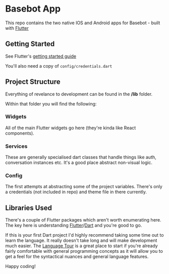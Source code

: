 # Basebot App

This repo contains the two native IOS and Android apps for Basebot - built with [Flutter](https://flutter.io)




Getting Started
---
See Flutter's [getting started guide](https://flutter.io/docs/get-started/install)

You'll also need a copy of `config/credentials.dart`

Project Structure
---

Everything of revelance to development can be found in the **/lib** folder. 

Within that folder you will find the following:

### Widgets
All of the main Flutter widgets go here (they're kinda like React components). 

### Services
These are generally specialised dart classes that handle things like auth, conversation instances etc. It's a good place abstract non-visual logic.

### Config
The first attempts at abstracting some of the project variables. There's only a credentials (not included in repo) and theme file in there currently. 

Libraries Used
---
There's a couple of Flutter packages which aren't worth enumerating here. The key here is understanding [Flutter](https://flutter.io)/[Dart](https://www.dartlang.org/) and you're good to go.

If this is your first Dart project I'd highly recommend taking some time out to learn the language. It really doesn't take long and will make development much easier. The [Language Tour](https://www.dartlang.org/guides/language/language-tour) is a great place to start if you're already fairly comfortable with general programming concepts as it will allow you to get a feel for the syntactical nuances and general language features. 

Happy coding!

